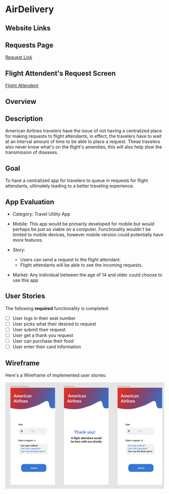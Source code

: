 # AirDelivery

## Website Links

## Requests Page
<a href="https://air-delivery.netlify.app/" target="_blank">Request Link</a>

## Flight Attendent's Request Screen
<a href="https://5f866abe4e46590007c12ff1--air-delivery.netlify.app/" target="_blank">Flight Attendent<a/>

## Overview

## Description

American Airlines travelers have the issue of not having a centralized place for making requests to flight attendants, in effect, the travelers have to wait at an interval amount of time to be able to place a request. These travelers also never know what's on the flight's amenities, this will also help slow the transmission of diseases.

## Goal

To have a centralized app for travelers to queue in requests for flight attendants, ultimately leading to a better traveling experience.

## App Evaluation

- Category: Travel Utility App

- Mobile: This app would be primarily developed for mobile but would perhaps be just as viable on a computer. Functionality wouldn't be limited to mobile devices, however mobile version could potentially have more features.

- Story: 
  - Users can send a request to the flight attendant.
  - Flight attendants will be able to see the incoming requests.

- Market: Any individual between the age of 14 and older could choose to use this app

## User Stories

The following **required** functionality is completed:

- [ ] User logs in their seat number
- [ ] User picks what their desired to request
- [ ] User submit their request
- [ ] User get a thank you request
- [ ] User can purchase their food
- [ ] User enter their card Information

## Wireframe

Here's a Wireframe of implemented user stories:

<img src="./src/AA.png" alt="AA.png"></img>
